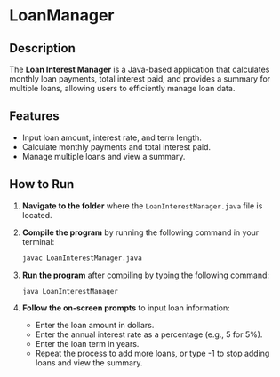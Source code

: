 # LoanManager

## Description

The **Loan Interest Manager** is a Java-based application that calculates monthly loan payments, total interest paid, and provides a summary for multiple loans, allowing users to efficiently manage loan data.

## Features

- Input loan amount, interest rate, and term length.
- Calculate monthly payments and total interest paid.
- Manage multiple loans and view a summary.

## How to Run

1. **Navigate to the folder** where the `LoanInterestManager.java` file is located.

2. **Compile the program** by running the following command in your terminal:

   ```bash
   javac LoanInterestManager.java
3. **Run the program** after compiling by typing the following command:
   ```bash
   java LoanInterestManager
   ```
4. **Follow the on-screen prompts** to input loan information:
   - Enter the loan amount in dollars.
   - Enter the annual interest rate as a percentage (e.g., 5 for 5%).
   - Enter the loan term in years.
   - Repeat the process to add more loans, or type -1 to stop adding loans and view the summary.
